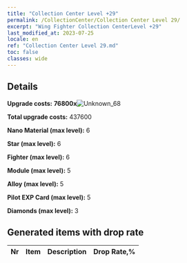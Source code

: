 ```yaml
---
title: "Collection Center Level +29"
permalink: /CollectionCenter/Collection Center Level 29/
excerpt: "Wing Fighter Collection CenterLevel +29"
last_modified_at: 2023-07-25
locale: en
ref: "Collection Center Level 29.md"
toc: false
classes: wide
---
```



## Details

 **Upgrade costs:** **76800x**![Unknown_68](/images/item/bh_img25_p.png)

 **Total upgrade costs:** 437600

 **Nano Material (max level):** 6

 **Star (max level):** 6

 **Fighter (max level):** 6

 **Module (max level):** 5

 **Alloy (max level):** 5

 **Pilot EXP Card (max level):** 5

 **Diamonds (max level):** 3

## Generated items with drop rate

  |  Nr |     Item   |    Description   |  Drop Rate,% |
  |:----|:----------:|:-----------------|:-------------|

